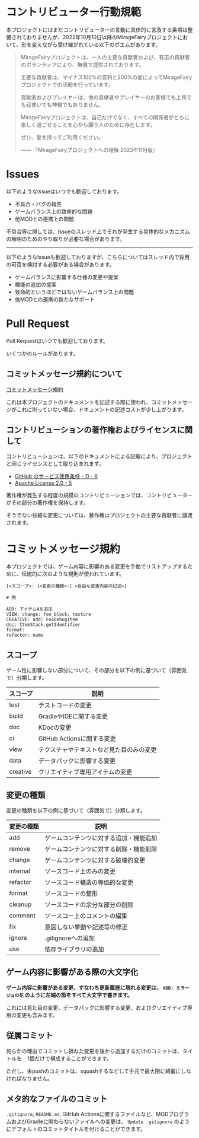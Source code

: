 # コントリビューター行動規範

本プロジェクトにはまだコントリビューターの言動に具体的に言及する条項は整備されておりませんが、2022年10月10日以降のMirageFairyプロジェクトにおいて、形を変えながら受け継がれている以下のポエムがあります。

> MirageFairyプロジェクトは、一人の主要な貢献者および、有志の貢献者のボランティアにより、無償で提供されております。
>
> 主要な貢献者は、マイナス100%の営利と200%の愛によってMirageFairyプロジェクトでの活動を行っています。
>
> 貢献者およびプレイヤーは、他の貢献者やプレイヤーのお客様でも上司でも召使いでも神様でもありません。
>
> MirageFairyプロジェクトは、自己だけでなく、すべての関係者がともに楽しく過ごせることを心から願う人のために存在します。
>
> ぜひ、愛を持ってご利用ください。
>
> —— 『MirageFairyプロジェクトへの理解 2023年11月版』

# Issues

以下のようなIssueはいつでも歓迎しております。

- 不具合・バグの報告
- ゲームバランス上の致命的な問題
- 他MODとの連携上の問題

不具合等に関しては、Issueのスレッド上でそれが発生する具体的なメカニズムの解明のためのやり取りが必要な場合があります。

---

以下のようなIssueも歓迎しておりますが、こちらについてはスレッド内で採用の可否を検討する必要がある場合があります。

- ゲームバランスに影響する仕様の変更や提案
- 機能の追加の提案
- 致命的というほどではないゲームバランス上の問題
- 他MODとの連携の新たなサポート

# Pull Request

Pull Requestはいつでも歓迎しております。

いくつかのルールがあります。

## コミットメッセージ規約について

[コミットメッセージ規約](#コミットメッセージ規約)

これは本プロジェクトのドキュメントを記述する際に使われ、コミットメッセージがこれに則っていない場合、ドキュメントの記述コストが少し上がります。

## コントリビューションの著作権およびライセンスに関して

コントリビューションは、以下のドキュメントによる記載により、プロジェクトと同じライセンスとして取り込まれます。

- [GitHub のサービス使用条件 - D - 6](https://docs.github.com/ja/site-policy/github-terms/github-terms-of-service#6-contributions-under-repository-license)
- [Apache License 2.0 - 5](https://github.com/MirageFairy/MirageFairy2024/blob/main/LICENSE#L130)

著作権が発生する程度の規模のコントリビューションでは、コントリビューターがその部分の著作権を保持します。

そうでない些細な変更については、著作権はプロジェクトの主要な貢献者に譲渡されます。

# コミットメッセージ規約

本プロジェクトでは、ゲーム内容に影響のある変更を手動でリストアップするために、伝統的に次のような規則が使われています。

```
[<スコープ>: ]<変更の種類>:[ <自由な変更内容の記述>]

# 例

ADD: アイテムAを追加
VIEW: change: foo_block: texture
CREATIVE: add: FooDebugItem
doc: ItemStack.getIdentifier
format:
refactor: name
```

## スコープ

ゲーム性に影響しない部分について、その部分を以下の例に基づいて（雰囲気で）分類します。

| スコープ     | 説明                   |
|----------|----------------------|
| test     | テストコードの変更            |
| build    | GradleやIDEに関する変更     |
| doc      | KDocの変更              |
| ci       | GitHub Actionsに関する変更 |
| view     | テクスチャやテキストなど見た目のみの変更 |
| data     | データパックに影響する変更        |
| creative | クリエイティブ専用アイテムの変更     |

## 変更の種類

変更の種類を以下の例に基づいて（雰囲気で）分類します。

| 変更の種類    | 説明                  |
|----------|---------------------|
| add      | ゲームコンテンツに対する追加・機能追加 |
| remove   | ゲームコンテンツに対する削除・機能削除 |
| change   | ゲームコンテンツに対する破壊的変更   |
| internal | ソースコード上のみの変更        |
| refactor | ソースコード構造の等価的な変更     |
| format   | ソースコードの整形           |
| cleanup  | ソースコードの余分な部分の削除     |
| comment  | ソースコー上のコメントの編集      |
| fix      | 意図しない挙動や記述等の修正      |
| ignore   | .gitignoreへの追加      |
| use      | 依存ライブラリの追加          |

## ゲーム内容に影響がある際の大文字化

**ゲーム内容に影響がある変更、すなわち更新履歴に現れる変更は、 `ADD: ミラージュの花` のように左端の節をすべて大文字で書きます。**

これには見た目の変更、データパックに影響する変更、およびクリエイティブ専用の変更も含みます。

## 従属コミット

何らかの理由でコミットし損ねた変更を後から追加するだけのコミットは、タイトルを `_` 1個だけで構成することができます。

ただし、未pushのコミットは、squashするなどして手元で最大限に綺麗にしなければなりません。

## メタ的なファイルのコミット

`.gitignore`, `README.md`, GitHub Actionsに関するファイルなど、MODプログラムおよびGradleに関わらないファイルへの変更は、 `Update .gitignore` のようにデフォルトのコミットタイトルを付けることができます。
